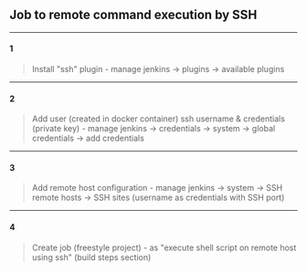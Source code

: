 ## Job to remote command execution by SSH

***

#### 1
> Install "ssh" plugin - manage jenkins -> plugins -> available plugins

***

#### 2
> Add user (created in docker container) ssh username & credentials (private key) - manage jenkins -> credentials -> system -> global credentials -> add credentials

***

#### 3
> Add remote host configuration - manage jenkins -> system -> SSH remote hosts -> SSH sites (username as credentials with SSH port)

***

#### 4
> Create job (freestyle project) - as "execute shell script on remote host using ssh" (build steps section)
